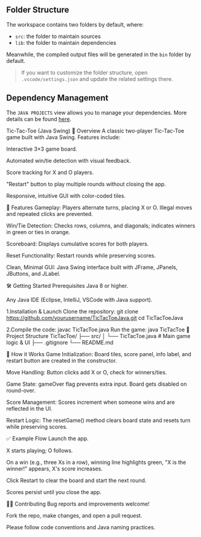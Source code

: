 
## Folder Structure

The workspace contains two folders by default, where:

- `src`: the folder to maintain sources
- `lib`: the folder to maintain dependencies

Meanwhile, the compiled output files will be generated in the `bin` folder by default.

> If you want to customize the folder structure, open `.vscode/settings.json` and update the related settings there.

## Dependency Management

The `JAVA PROJECTS` view allows you to manage your dependencies. More details can be found [here](https://github.com/microsoft/vscode-java-dependency#manage-dependencies).


Tic-Tac-Toe (Java Swing)
🎯 Overview
A classic two-player Tic-Tac-Toe game built with Java Swing. Features include:

Interactive 3×3 game board.

Automated win/tie detection with visual feedback.

Score tracking for X and O players.

"Restart" button to play multiple rounds without closing the app.

Responsive, intuitive GUI with color-coded tiles.

🧱 Features
Gameplay: Players alternate turns, placing X or O. Illegal moves and repeated clicks are prevented.

Win/Tie Detection: Checks rows, columns, and diagonals; indicates winners in green or ties in orange.

Scoreboard: Displays cumulative scores for both players.

Reset Functionality: Restart rounds while preserving scores.

Clean, Minimal GUI: Java Swing interface built with JFrame, JPanels, JButtons, and JLabel.

🛠️ Getting Started
Prerequisites
Java 8 or higher.

Any Java IDE (Eclipse, IntelliJ, VSCode with Java support).

1.Installation & Launch
Clone the repository:
git clone https://github.com/yourusername/TicTacToeJava.git
cd TicTacToeJava

2.Compile the code:
javac TicTacToe.java
Run the game:
java TicTacToe
📂 Project Structure
TicTacToe/
├── src/
│   └── TicTacToe.java        # Main game logic & UI
├── .gitignore
└── README.md

🚦 How it Works
Game Initialization: Board tiles, score panel, info label, and restart button are created in the constructor.

Move Handling: Button clicks add X or O, check for winners/ties.

Game State: gameOver flag prevents extra input. Board gets disabled on round-over.

Score Management: Scores increment when someone wins and are reflected in the UI.

Restart Logic: The resetGame() method clears board state and resets turn while preserving scores.

✅ Example Flow
Launch the app.

X starts playing; O follows.

On a win (e.g., three Xs in a row), winning line highlights green, "X is the winner!" appears, X's score increases.

Click Restart to clear the board and start the next round.

Scores persist until you close the app.

👨‍💻 Contributing
Bug reports and improvements welcome!

Fork the repo, make changes, and open a pull request.

Please follow code conventions and Java naming practices.



